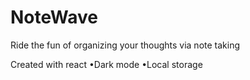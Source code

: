 # NoteWave
Ride the fun of organizing your thoughts via note taking

Created with react
•Dark mode
•Local storage
